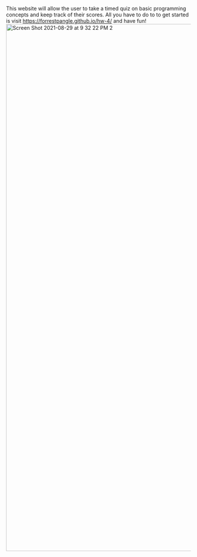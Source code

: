 This website will allow the user to take a timed quiz on basic programming concepts and keep track of their scores. All you have to do to to get started is visit https://forrestpangle.github.io/hw-4/ and have fun!
<img width="1440" alt="Screen Shot 2021-08-29 at 9 32 22 PM 2" src="https://user-images.githubusercontent.com/87397971/131273682-e35d0a13-7456-4b26-8ffc-b8a331eb7be2.png">
